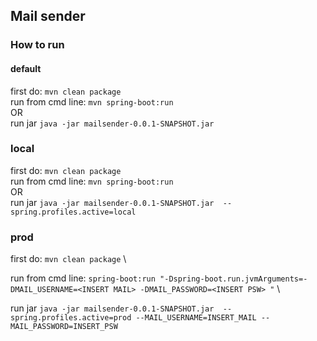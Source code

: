 ## Mail sender 

### How to run 


#### default

first do:  ```mvn clean package``` \
run from cmd line: ```mvn spring-boot:run```  \
OR \
run jar ```java -jar mailsender-0.0.1-SNAPSHOT.jar ``` 

### local

first do:  ```mvn clean package``` \
run from cmd line: ```mvn spring-boot:run``` \
OR \
run jar ```java -jar mailsender-0.0.1-SNAPSHOT.jar  --spring.profiles.active=local```


### prod

first do:  ```mvn clean package``` \

run from cmd line: ```spring-boot:run "-Dspring-boot.run.jvmArguments=-DMAIL_USERNAME=<INSERT MAIL> -DMAIL_PASSWORD=<INSERT PSW> "``` \

run jar ```java -jar mailsender-0.0.1-SNAPSHOT.jar  --spring.profiles.active=prod --MAIL_USERNAME=INSERT_MAIL --MAIL_PASSWORD=INSERT_PSW ```


